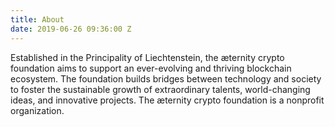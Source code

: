 ```yaml
---
title: About
date: 2019-06-26 09:36:00 Z
---
```


Established in the Principality of Liechtenstein, the æternity crypto foundation aims to support an ever-evolving and thriving blockchain ecosystem. The foundation builds bridges between technology and society to foster the sustainable growth of extraordinary talents, world-changing ideas, and innovative projects. The æternity crypto foundation is a nonprofit organization.